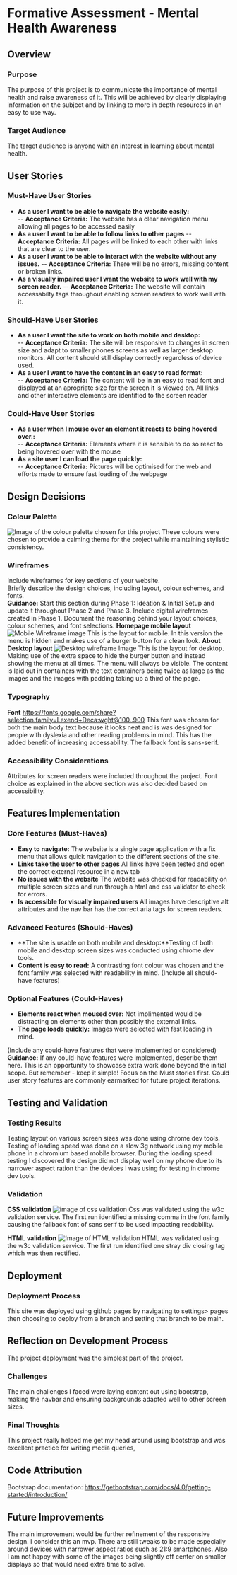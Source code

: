 # Formative Assessment - Mental Health Awareness

## Overview

### Purpose
The purpose of this project is to communicate the importance of mental health and raise awareness of it. This will be achieved by clearly displaying information on the subject and by linking to more in depth resources in an easy to use way.

### Target Audience
The target audience is anyone with an interest in learning about mental health.

## User Stories

### Must-Have User Stories
- **As a user I want to be able to navigate the website easily:**   
--  **Acceptance Criteria:** The website has a clear navigation menu allowing all pages to be accessed easily
-  **As a user I want to be able to follow links to other pages**
--  **Acceptance Criteria:** All pages will be linked to each other with links that are clear to the user.
-  **As a user I want to be able to interact with the website without any issues.**
--  **Acceptance Criteria:** There will be no errors, missing content or broken links.
-  **As a visually impaired user I want the website to work well with my screen reader.**
--  **Acceptance Criteria:** The website will contain accessabilty tags throughout enabling screen readers to work well with it.


### Should-Have User Stories
- **As a user I want the site to work on both mobile and desktop:**  
--  **Acceptance Criteria:** The site will be responsive to changes in screen size and adapt to smaller phones screens as well as larger desktop monitors. All content should still display correctly regardless of device used.
- **As a user I want to have the content in an easy to read format:**   
--  **Acceptance Criteria:** The content will be in an easy to read font and displayed at an apropriate size for the screen it is viewed on. All links and other interactive elements are identified to the screen reader


### Could-Have User Stories
- **As a user when I mouse over an element it reacts to being hovered over.:**   
--  **Acceptance Criteria:** Elements where it is sensible to do so react to being hovered over with the mouse
- **As a site user I can load the page quickly:**   
--  **Acceptance Criteria:** Pictures will be optimised for the web and efforts made to ensure fast loading of the webpage


## Design Decisions

### Colour Palette
![Image of the colour palette chosen for this project](assets/Wireframes/ColourPalette.png)
These colours were chosen to provide a calming theme for the project while maintaining stylistic consistency.

### Wireframes
Include wireframes for key sections of your website.  
Briefly describe the design choices, including layout, colour schemes, and fonts.  
**Guidance:** Start this section during Phase 1: Ideation & Initial Setup and update it throughout Phase 2 and Phase 3. Include digital wireframes created in Phase 1. Document the reasoning behind your layout choices, colour schemes, and font selections.
**Homepage mobile layout**
![Mobile Wireframe image](assets/Wireframes/mobileWireframe.png)
This is the layout for mobile. In this version the menu is hidden and makes use of a burger button for a clean look.
**About Desktop layout**
![Desktop wireframe Image](assets/Wireframes/DesktopWireframeAbout.png)
This is the layout for desktop. Making use of the extra space to hide the burger button and instead showing the menu at all times. The menu will always be visible. The content is laid out in containers with the text containers being twice as large as the images and the images with padding taking up a third of the page.

### Typography
**Font**
https://fonts.google.com/share?selection.family=Lexend+Deca:wght@100..900
This font was chosen for both the main body text because it looks neat and is was designed for people with dyslexia and other reading problems in mind. This has the added benefit of increasing accessability. The fallback font is sans-serif. 

### Accessibility Considerations
Attributes for screen readers were included throughout the project. Font choice as explained in the above section was also decided based on accessibility.

## Features Implementation

### Core Features (Must-Haves)
- **Easy to navigate:** The website is a single page application with a fix menu that allows quick navigation to the different sections of the site.
- **Links take the user to other pages** All links have been tested and open the correct external resource in a new tab
- **No issues with the website** The website was checked for readability on multiple screen sizes and run through a html and css validator to check for errors.
- **Is accessible for visually impaired users** All images have descriptive alt attributes and the nav bar has the correct aria tags for screen readers.

### Advanced Features (Should-Haves)
- **The site is usable on both mobile and desktop:**Testing of both mobile and desktop screen sizes was conducted using chrome dev tools.
- **Content is easy to read:** A contrasting font colour was chosen and the font family was selected with readability in mind.
(Include all should-have features)  

### Optional Features (Could-Haves)
- **Elements react when moused over:** Not implimented would be distracting on elements other than possibly the external links.
- **The page loads quickly:** Images were selected with fast loading in mind. 

(Include any could-have features that were implemented or considered)  
**Guidance:** If any could-have features were implemented, describe them here. This is an opportunity to showcase extra work done beyond the initial scope. But remember - keep it simple! Focus on the Must stories first. Could user story features are commonly earmarked for future project iterations.


## Testing and Validation

### Testing Results
Testing layout on various screen sizes was done using chrome dev tools. Testing of loading speed was done on a slow 3g network using my mobile phone in a chromium based mobile browser. During the loading speed testing I discovered the design did not display well on my phone due to its narrower aspect ration than the devices I was using for testing in chrome dev tools.

### Validation
**CSS validation**
![image of css validation](/assets/Wireframes/css%20validator.png)
Css was validated using the w3c validation service. The first run identified a missing comma in the font family causing the fallback font of sans serif to be used impacting readability.


**HTML validation**
![Image of HTML validation](/assets/Wireframes/html-validator.png)
HTML was validated using the w3c validation service. The first run identified one stray div closing tag which was then rectified.

## Deployment

### Deployment Process
This site was deployed using github pages by navigating to settings> pages then choosing to deploy from a branch and setting that branch to be main. 

## Reflection on Development Process
The project deployment was the simplest part of the project.

### Challenges
The main challenges I faced were laying content out using bootstrap, making the navbar and ensuring backgrounds adapted well to other screen sizes.

### Final Thoughts
This project really helped me get my head around using bootstrap and was excellent practice for writing media queries,

## Code Attribution
Bootstrap documentation: https://getbootstrap.com/docs/4.0/getting-started/introduction/

## Future Improvements
The main improvement would be further refinement of the responsive design. I consider this an mvp. There are still tweaks to be made especially around devices with narrower aspect ratios such as 21:9 smartphones. Also I am not happy with some of the images being slightly off center on smaller displays so that would need extra time to solve.